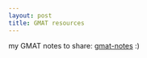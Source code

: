 ```yaml
---
layout: post
title: GMAT resources
---
```


my GMAT notes to share: [gmat-notes](/docs/gmat-notes.doc) :)

